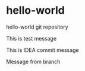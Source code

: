 # hello-world
hello-world git repository

This is test message

This is IDEA commit message

Message from branch